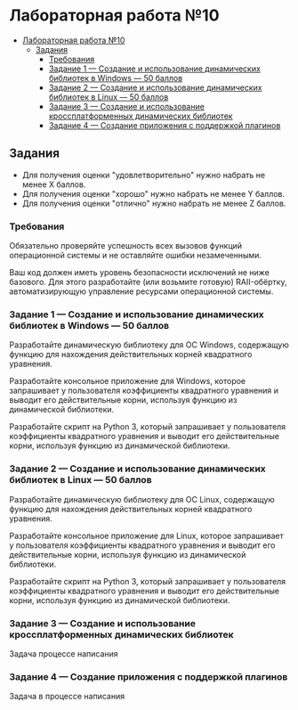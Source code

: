 # Лабораторная работа №10

- [Лабораторная работа №10](#лабораторная-работа-10)
  - [Задания](#задания)
    - [Требования](#требования)
    - [Задание 1 — Создание и использование динамических библиотек в Windows — 50 баллов](#задание-1--создание-и-использование-динамических-библиотек-в-windows--50-баллов)
    - [Задание 2 — Создание и использование динамических библиотек в Linux — 50 баллов](#задание-2--создание-и-использование-динамических-библиотек-в-linux--50-баллов)
    - [Задание 3 — Создание и использование кроссплатформенных динамических библиотек](#задание-3--создание-и-использование-кроссплатформенных-динамических-библиотек)
    - [Задание 4 — Создание приложения с поддержкой плагинов](#задание-4--создание-приложения-с-поддержкой-плагинов)

## Задания

- Для получения оценки "удовлетворительно" нужно набрать не менее X баллов.
- Для получения оценки "хорошо" нужно набрать не менее Y баллов.
- Для получения оценки "отлично" нужно набрать не менее Z баллов.

### Требования

Обязательно проверяйте успешность всех вызовов функций операционной системы и не оставляйте ошибки незамеченными.

Ваш код должен иметь уровень безопасности исключений не ниже базового.
Для этого разработайте (или возьмите готовую) RAII-обёртку, автоматизирующую
управление ресурсами операционной системы.

### Задание 1 — Создание и использование динамических библиотек в Windows — 50 баллов

Разработайте динамическую библиотеку для ОС Windows, содержащую функцию
для нахождения действительных корней квадратного уравнения.

Разработайте консольное приложение для Windows, которое запрашивает у пользователя
коэффициенты квадратного уравнения и выводит его действительные корни, используя функцию
из динамической библиотеки.

Разработайте скрипт на Python 3, который запрашивает у пользователя
коэффициенты квадратного уравнения и выводит его действительные корни,
используя функцию из динамической библиотеки.

### Задание 2 — Создание и использование динамических библиотек в Linux — 50 баллов

Разработайте динамическую библиотеку для ОС Linux, содержащую функцию
для нахождения действительных корней квадратного уравнения.

Разработайте консольное приложение для Linux, которое запрашивает у пользователя
коэффициенты квадратного уравнения и выводит его действительные корни, используя функцию
из динамической библиотеки.

Разработайте скрипт на Python 3, который запрашивает у пользователя
коэффициенты квадратного уравнения и выводит его действительные корни,
используя функцию из динамической библиотеки.

### Задание 3 — Создание и использование кроссплатформенных динамических библиотек

Задача процессе написания

### Задание 4 — Создание приложения с поддержкой плагинов

Задача в процессе написания

